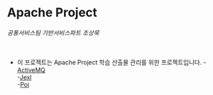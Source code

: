 # Apache Project
###### 공통서비스팀 기반서비스파트 조상묵 <br><br>

- 이 프로젝트는 Apache Project 학습 산출물 관리를 위한 프로젝트입니다.
-[ActiveMQ](https://github.com/ChoSangmuk-tsis/Apache_Project/tree/master/ActiveMQ)<br>
-[Jexl](https://github.com/ChoSangmuk-tsis/Apache_Project/tree/master/Jexl)<br>
-[Poi](https://github.com/ChoSangmuk-tsis/Apache_Project/tree/master/Poi)<br>